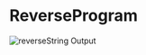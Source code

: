 # ReverseProgram
![reverseString Output](https://user-images.githubusercontent.com/81187698/149742788-f30fe3c9-ee64-4754-b4da-d77a3bc8acae.PNG)

